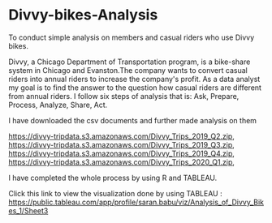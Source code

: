 # Divvy-bikes-Analysis
To conduct simple analysis on members and casual riders who use Divvy bikes.

Divvy, a Chicago Department of Transportation program, is a bike-share system in Chicago and Evanston.The
company wants to convert casual riders into annual riders to increase the company's profit. As a data analyst my goal is
to find the answer to the question how casual riders are different from annual riders.
I follow six steps of analysis that is: Ask, Prepare, Process, Analyze, Share, Act. 


I have downloaded the csv documents and further made analysis on them

https://divvy-tripdata.s3.amazonaws.com/Divvy_Trips_2019_Q2.zip,
https://divvy-tripdata.s3.amazonaws.com/Divvy_Trips_2019_Q3.zip,
https://divvy-tripdata.s3.amazonaws.com/Divvy_Trips_2019_Q4.zip,
https://divvy-tripdata.s3.amazonaws.com/Divvy_Trips_2020_Q1.zip,

I have completed the whole process by using R and TABLEAU.

Click this link to view the visualization done by using TABLEAU : https://public.tableau.com/app/profile/saran.babu/viz/Analysis_of_Divvy_Bikes_1/Sheet3
